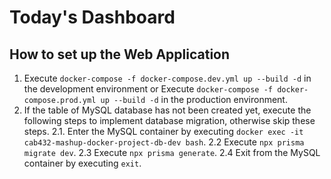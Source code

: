 # Today's Dashboard
## How to set up the Web Application
1. Execute `docker-compose -f docker-compose.dev.yml up --build -d` in the development environment or Execute `docker-compose -f docker-compose.prod.yml up --build -d` in the production environment.
2. If the table of MySQL database has not been created yet, execute the following steps to implement database migration, otherwise skip these steps.
    2.1. Enter the MySQL container by executing `docker exec -it cab432-mashup-docker-project-db-dev bash`.
    2.2 Execute `npx prisma migrate dev`.
    2.3 Execute `npx prisma generate`.
    2.4 Exit from the MySQL container by executing `exit`.